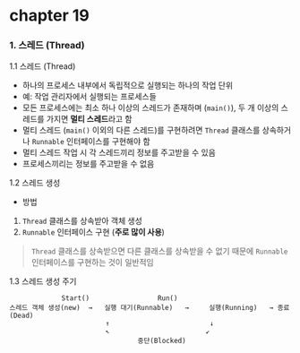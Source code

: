 # chapter 19
### 1. 스레드 (Thread)
1.1 스레드 (Thread)
- 하나의 프로세스 내부에서 독립적으로 실행되는 하나의 작업 단위
- 예: 작업 관리자에서 실행되는 프로세스들
- 모든 프로세스에는 최소 하나 이상의 스레드가 존재하며 (`main()`), 두 개 이상의 스레드를 가지면 **멀티 스레드**라고 함
- 멀티 스레드 (`main()` 이외의 다른 스레드)를 구현하려면 `Thread` 클래스를 상속하거나 `Runnable` 인터페이스를 구현해야 함
- 멀티 스레드 작업 시 각 스레드끼리 정보를 주고받을 수 있음
- 프로세스끼리는 정보를 주고받을 수 없음

1.2 스레드 생성

- 방법
1) `Thread` 클래스를 상속받아 객체 생성
2) `Runnable` 인터페이스 구현 (**주로 많이 사용**)

> `Thread` 클래스를 상속받으면 다른 클래스를 상속받을 수 없기 때문에 `Runnable` 인터페이스를 구현하는 것이 일반적임

1.3 스레드 생성 주기

			     Start()				 Run()
 	스레드 객체 생성(new)	→	실행 대기(Runnable)	  →		실행(Running)	  →	종료(Dead)
 					        ↑						  ↓
 						    ↖					     ↙
 								    중단(Blocked)
